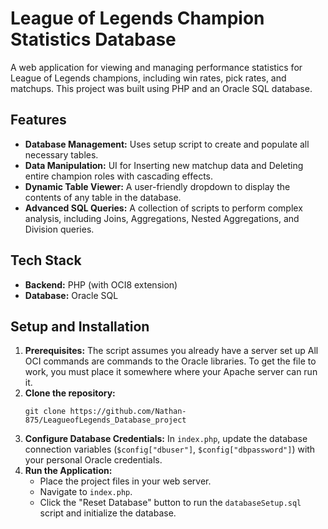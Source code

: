 # League of Legends Champion Statistics Database

A web application for viewing and managing performance statistics for League of Legends champions, including win rates, pick rates, and matchups. This project was built using PHP and an Oracle SQL database.

## Features

*   **Database Management:** Uses setup script to create and populate all necessary tables.
*   **Data Manipulation:** UI for Inserting new matchup data and Deleting entire champion roles with cascading effects.
*   **Dynamic Table Viewer:** A user-friendly dropdown to display the contents of any table in the database.
*   **Advanced SQL Queries:** A collection of scripts to perform complex analysis, including Joins, Aggregations, Nested Aggregations, and Division queries.

## Tech Stack

*   **Backend:** PHP (with OCI8 extension)
*   **Database:** Oracle SQL

## Setup and Installation

1.  **Prerequisites:** The script assumes you already have a server set up All OCI commands are commands to the Oracle libraries. To get the file to work, you must place it somewhere where your Apache server can run it.
2.  **Clone the repository:**
    ```
    git clone https://github.com/Nathan-875/LeagueofLegends_Database_project
    ```
3.  **Configure Database Credentials:** In `index.php`, update the database connection variables (`$config["dbuser"]`, `$config["dbpassword"]`) with your personal Oracle credentials.
4.  **Run the Application:**
    *   Place the project files in your web server.
    *   Navigate to `index.php`.
    *   Click the "Reset Database" button to run the `databaseSetup.sql` script and initialize the database.

